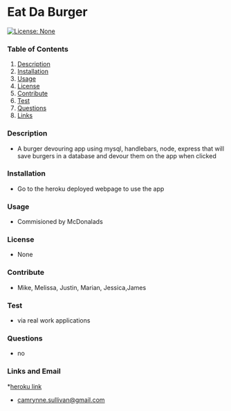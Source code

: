 # Eat Da Burger
  [![License: None](https://img.shields.io/badge/License-None-yellow.svg)](https://opensource.org/licenses/None)
  ### Table of Contents
  1. [Description](#description)
  2. [Installation](#installation)
  3. [Usage](#usage)
  4. [License](#license)
  5. [Contribute](#contribute)
  6. [Test](#test)
  7. [Questions](#questions)
  8. [Links](#links)
  ### Description
  * A burger devouring app using mysql, handlebars, node, express that will save burgers in a database and devour them on the app when clicked 
  ### Installation
  * Go to the heroku deployed webpage to use the app
  ### Usage
  * Commisioned by McDonalads
  ### License
  * None
  ### Contribute
  * Mike, Melissa, Justin, Marian, Jessica,James
  ### Test
  * via real work applications
  ### Questions
  * no
  ### Links and Email
  *[heroku link](https://shielded-sands-04387.herokuapp.com/)
  * camrynne.sullivan@gmail.com
